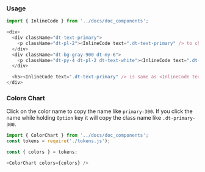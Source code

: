 ### Usage

```js
import { InlineCode } from '../docs/doc_components';

<div>
  <div className="dt-text-primary">
    <p className="dt-pl-2"><InlineCode text=".dt-text-primary" /> to change text color to primary</p>
  </div>
  <div className="dt-bg-gray-900 dt-my-6">
    <p className="dt-py-4 dt-pl-2 dt-text-white"><InlineCode text=".dt-bg-gray-900" /> to make background color to dark gray shade</p>
  </div>

  <h5><InlineCode text=".dt-text-primary" /> is same as <InlineCode text=".dt-text-primary-500" /></h5>
</div>
```

### Colors Chart

Click on the color name to copy the name like `primary-300`. If you click the name while holding `Option` key it will copy the class name like `.dt-primary-300`.

```js
import { ColorChart } from '../docs/doc_components';
const tokens = require('./tokens.js');

const { colors } = tokens;

<ColorChart colors={colors} />
```
